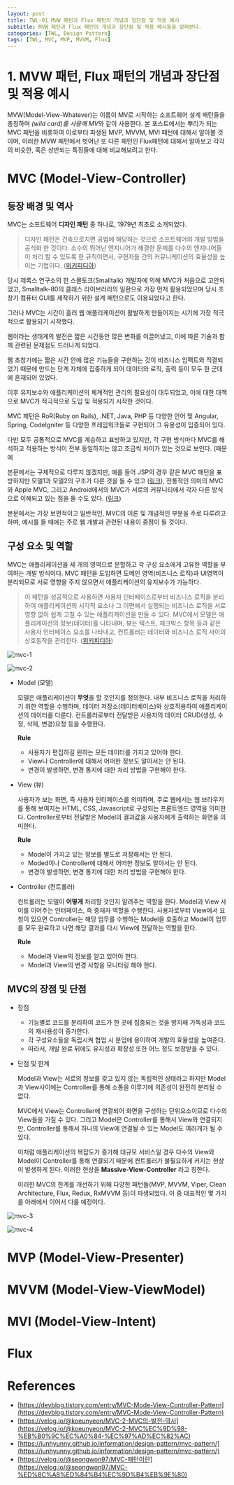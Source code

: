 ```yaml
---
layout: post
title: TWL-01 MVW 패턴과 Flux 패턴의 개념과 장단점 및 적용 예시
subtitle: MVW 패턴과 Flux 패턴의 개념과 장단점 및 적용 예시들을 살펴본다.
categories: [TWL, Design Pattern]
tags: [TWL, MVC, MVP, MVVM, Flux]
---
```


# 1. MVW 패턴, Flux 패턴의 개념과 장단점 및 적용 예시

MVW(Model-View-Whatever)는 이름이 MV로 시작하는 소프트웨어 설계 패턴들을 총칭하며 *(wild card)를 사용해 MV*와 같이 사용한다. 본 포스트에서는 뿌리가 되는 MVC 패턴을 비롯하여 이로부터 파생된 MVP, MVVM, MVI 패턴에 대해서 알아볼 것이며, 이러한 MVW 패턴에서 벗어난 또 다른 패턴인 Flux패턴에 대해서 알아보고 각각의 비슷한, 혹은 상반되는 특징들에 대해 비교해보려고 한다.

# MVC (Model-View-Controller)

## 등장 배경 및 역사

MVC는 소프트웨어 **디자인 패턴** 중 하나로, 1979년  최초로 소개되었다.

> 디자인 패턴은 건축으로치면 공법에 해당하는 것으로 소프트웨어의 개발 방법을 공식화 한 것이다. 소수의 뛰어난 엔지니어가 해결한 문제를 다수의 엔지니어들이 처리 할 수 있도록 한 규칙이면서, 구현자들 간의 커뮤니케이션의 효율성을 높이는 기법이다. ([위키피디아](https://ko.wikipedia.org/wiki/%EB%94%94%EC%9E%90%EC%9D%B8_%ED%8C%A8%ED%84%B4))
> 

당시 제록스 연구소의 한 스몰토크(Smalltalk) 개발자에 의해 MVC가 처음으로 고안되었고, Smalltalk-80의 클래스 라이브러리의 일환으로 가장 먼저 활용되었으며 당시 초창기 컴퓨터 GUI를 제작하기 위한 설계 패턴으로도 이용되었다고 한다.

그러나 MVC는 시간이 흘러 웹 애플리케이션이 활발하게 만들어지는 시기에 가장 적극적으로 활용되기 시작했다.

웹이라는 생태계의 발전은 짧은 시간동안 많은 변화를 이끌어냈고, 이에 따른 기술과 함께 관련된 문제점도 드러나게 되었다.

웹 초창기에는 짧은 시간 안에 많은 기능들을 구현하는 것이 비즈니스 임팩트와 직결되었기 때문에 만드는 단계 자체에 집중하게 되어 데이터와 로직, 출력 등이 모두 한 군데에 혼재되어 있었다. 

이후 유지보수와 애플리케이션의 체계적인 관리의 필요성이 대두되었고, 이에 대한 대책으로 MVC가 적극적으로 도입 및 적용되기 시작한 것이다.

MVC 패턴은 RoR(Ruby on Rails), .NET, Java, PHP 등 다양한 언어 및 Angular, Spring, CodeIgniter 등 다양한 프레임워크들로 구현되어 그 유용성이 입증되어 있다.

다만 모두 공통적으로 MVC를 계승하고 표방하고 있지만, 각 구현 방식마다  MVC를 해석하고 적용하는 방식이 전부 동일하지는 않고 조금씩 차이가 있는 것으로 보인다. (때문에

본문에서는 구체적으로 다루지 않겠지만, 예를 들어 JSP의 경우 같은 MVC 패턴을 표방하지만 모델1과 모델2의 구조가 다른 것을 들 수 있고 ([링크](https://hsp1116.tistory.com/9)), 전통적인 의미의 MVC와 Apple MVC, 그리고 Android에서의 MVC가 서로의 커뮤니티에서 각자 다른 방식으로 이해되고 있는 점을 들 수도 있다. ([링크](https://medium.com/@esung/mvc-%EC%A0%95%EB%A7%90%EC%A0%9C%EB%8C%80%EB%A1%9C%EC%95%8C%EA%B3%A0%EA%B3%84%EC%8B%A0%EA%B0%80%EC%9A%94-875f1323f6c0)) 

본문에서는 가장 보편적이고 일반적인, MVC의 이론 및 개념적인 부분을 주로 다루려고 하며, 예시를 들 때에는 주로 웹 개발과 관련된 내용이 중점이 될 것이다.

## 구성 요소 및 역할

MVC는 애플리케이션을 세 개의 영역으로 분할하고 각 구성 요소에게 고유한 역할을 부여하는 개발 방식이다. MVC 패턴을 도입하면 도메인 영역(비즈니스 로직)과 UI영역이 분리되므로 서로 영향을 주지 않으면서 애플리케이션의 유지보수가 가능하다.

> 이 패턴을 성공적으로 사용하면 사용자 인터페이스로부터 비즈니스 로직을 분리하여 애플리케이션의 시각적 요소나 그 이면에서 실행되는 비즈니스 로직을 서로 영향 없이 쉽게 고칠 수 있는 애플리케이션을 만들 수 있다. MVC에서 모델은 애플리케이션의 정보(데이터)를 나타내며, 뷰는 텍스트, 체크박스 항목 등과 같은 사용자 인터페이스 요소를 나타내고, 컨트롤러는 데이터와 비즈니스 로직 사이의 상호동작을 관리한다. ([위키피디아](https://ko.wikipedia.org/wiki/%EB%AA%A8%EB%8D%B8-%EB%B7%B0-%EC%BB%A8%ED%8A%B8%EB%A1%A4%EB%9F%AC))
> 

![mvc-1](../assets/2022-03-10-TWL-01-MVW패턴/mvc-1.png)

![mvc-2](../assets/2022-03-10-TWL-01-MVW패턴/mvc-2.png)

- Model (모델)
    
    모델은 애플리케이션이 **무엇**을 할 것인지를 정의한다. 내부 비즈니스 로직을 처리하기 위한 역할을 수행하며, 데이터 저장소(데이터베이스)와 상호작용하여 애플리케이션의 데이터를 다룬다. 컨트롤러로부터 전달받은 사용자의 데이터 CRUD(생성, 수정, 삭제, 변경)요청 등을 수행한다.
    
    **Rule**
    
    - 사용자가 편집하길 윈하는 모든 데이터를 가지고 있어야 한다.
    - View나 Controller에 대해서 어떠한 정보도 알아서는 안 된다.
    - 변경이 발생하면, 변경 통지에 대한 처리 방법을 구현해야 한다.
    
- View (뷰)
    
    사용자가 보는 화면, 즉 사용자 인터페이스를 의미하며, 주로 웹에서는 웹 브라우저를 통해 보여지는 HTML, CSS, Javascript로 구성되는 프론트엔드 영역을 의미한다. Controller로부터 전달받은 Model의 결과값을 사용자에게 출력하는 화면을 의미한다.
    
    **Rule**
    
    - Model이 가지고 있는 정보를 별도로 저장해서는 안 된다.
    - Moded이나 Controller에 대해서 어떠한 정보도 알아서는 안 된다.
    - 변경이 발생하면, 변경 통지에 대한 처리 방법을 구현해야 한다.
    
- Controller (컨트롤러)
    
    컨트롤러는 모델이 **어떻게** 처리할 것인지 알려주는 역할을 한다. Model과 View 사이를 이어주는 인터페이스, 즉 중재자 역할을 수행한다. 사용자로부터 View에서 요청이 있으면 Controller는 해당 업무를 수행하는 Model을 호출하고 Model이 업무를 모두 완료하고 나면 해당 결과를 다시 View에 전달하는 역할을 한다.
    
    **Rule**
    
    - Model과 View의 정보를 알고 있어야 한다.
    - Model과 View의 변경 사항을 모니터링 해야 한다.

## MVC의 장점 및 단점

- 장점
    - 기능별로 코드를 분리하여 코드가 한 곳에 집중되는 것을 방지해 가독성과 코드의 재사용성이 증가한다.
    - 각 구성요소들을 독립시켜 협업 시 분업에 용이하여 개발의 효율성을 높여준다.
    - 따라서, 개발 완료 뒤에도 유지성과 확장성 또한 어느 정도 보장받을 수 있다.
- 단점 및 한계
    
    Model과 View는 서로의 정보를 갖고 있지 않는 독립적인 상태라고 하지만 Model과 View사이에는 Controller를 통해 소통을 이루기에 의존성이 완전히 분리될 수 없다. 
    
    MVC에서 View는 Controller에 연결되어 화면을 구성하는 단위요소이므로 다수의 View들을 가질 수 있다. 그리고 Model은 Controller를 통해서 View와 연결되지만, Controller를 통해서 하나의 View에 연결될 수 있는 Model도 여러개가 될 수 있다.
    
    이처럼 애플리케이션의 복잡도가 증가해 대규모 서비스일 경우 다수의 View와 Model이 Controller를 통해 연결되기 때문에 컨트롤러가 불필요하게 커지는 현상이 발생하게 된다. 이러한 현상을 **Massive-View-Controller** 라고 칭한다. 
    
    이러한 MVC의 한계를 개선하기 위해 다양한 패턴들(MVP, MVVM, Viper, Clean Architecture, Flux, Redux, RxMVVM 등)이 파생되었다. 이 중 대표적인 몇 가지를 아래에서 이어서 다룰 예정이다.
    

![mvc-3](../assets/2022-03-10-TWL-01-MVW패턴/mvc-3.png)

![mvc-4](../assets/2022-03-10-TWL-01-MVW패턴/mvc-4.png)

# MVP (Model-View-Presenter)

# MVVM (Model-View-ViewModel)

# MVI (Model-View-Intent)

# Flux

# References

- [https://devblog.tistory.com/entry/MVC-Mode-View-Controller-Pattern](https://devblog.tistory.com/entry/MVC-Mode-View-Controller-Pattern)
- [https://velog.io/@koeunyeon/MVC-2-MVC의-발전-역사](https://velog.io/@koeunyeon/MVC-2-MVC%EC%9D%98-%EB%B0%9C%EC%A0%84-%EC%97%AD%EC%82%AC)
- [https://junhyunny.github.io/information/design-pattern/mvc-pattern/](https://junhyunny.github.io/information/design-pattern/mvc-pattern/)
- [https://velog.io/@seongwon97/MVC-패턴이란](https://velog.io/@seongwon97/MVC-%ED%8C%A8%ED%84%B4%EC%9D%B4%EB%9E%80)